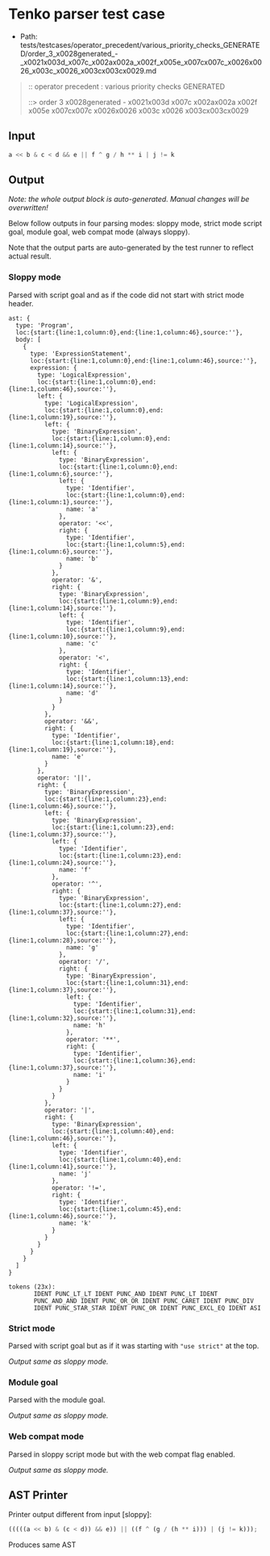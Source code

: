 # Tenko parser test case

- Path: tests/testcases/operator_precedent/various_priority_checks_GENERATED/order_3_x0028generated_-_x0021x003d_x007c_x002ax002a_x002f_x005e_x007cx007c_x0026x0026_x003c_x0026_x003cx003cx0029.md

> :: operator precedent : various priority checks GENERATED
>
> ::> order 3 x0028generated - x0021x003d x007c x002ax002a x002f x005e x007cx007c x0026x0026 x003c x0026 x003cx003cx0029

## Input

`````js
a << b & c < d && e || f ^ g / h ** i | j != k
`````

## Output

_Note: the whole output block is auto-generated. Manual changes will be overwritten!_

Below follow outputs in four parsing modes: sloppy mode, strict mode script goal, module goal, web compat mode (always sloppy).

Note that the output parts are auto-generated by the test runner to reflect actual result.

### Sloppy mode

Parsed with script goal and as if the code did not start with strict mode header.

`````
ast: {
  type: 'Program',
  loc:{start:{line:1,column:0},end:{line:1,column:46},source:''},
  body: [
    {
      type: 'ExpressionStatement',
      loc:{start:{line:1,column:0},end:{line:1,column:46},source:''},
      expression: {
        type: 'LogicalExpression',
        loc:{start:{line:1,column:0},end:{line:1,column:46},source:''},
        left: {
          type: 'LogicalExpression',
          loc:{start:{line:1,column:0},end:{line:1,column:19},source:''},
          left: {
            type: 'BinaryExpression',
            loc:{start:{line:1,column:0},end:{line:1,column:14},source:''},
            left: {
              type: 'BinaryExpression',
              loc:{start:{line:1,column:0},end:{line:1,column:6},source:''},
              left: {
                type: 'Identifier',
                loc:{start:{line:1,column:0},end:{line:1,column:1},source:''},
                name: 'a'
              },
              operator: '<<',
              right: {
                type: 'Identifier',
                loc:{start:{line:1,column:5},end:{line:1,column:6},source:''},
                name: 'b'
              }
            },
            operator: '&',
            right: {
              type: 'BinaryExpression',
              loc:{start:{line:1,column:9},end:{line:1,column:14},source:''},
              left: {
                type: 'Identifier',
                loc:{start:{line:1,column:9},end:{line:1,column:10},source:''},
                name: 'c'
              },
              operator: '<',
              right: {
                type: 'Identifier',
                loc:{start:{line:1,column:13},end:{line:1,column:14},source:''},
                name: 'd'
              }
            }
          },
          operator: '&&',
          right: {
            type: 'Identifier',
            loc:{start:{line:1,column:18},end:{line:1,column:19},source:''},
            name: 'e'
          }
        },
        operator: '||',
        right: {
          type: 'BinaryExpression',
          loc:{start:{line:1,column:23},end:{line:1,column:46},source:''},
          left: {
            type: 'BinaryExpression',
            loc:{start:{line:1,column:23},end:{line:1,column:37},source:''},
            left: {
              type: 'Identifier',
              loc:{start:{line:1,column:23},end:{line:1,column:24},source:''},
              name: 'f'
            },
            operator: '^',
            right: {
              type: 'BinaryExpression',
              loc:{start:{line:1,column:27},end:{line:1,column:37},source:''},
              left: {
                type: 'Identifier',
                loc:{start:{line:1,column:27},end:{line:1,column:28},source:''},
                name: 'g'
              },
              operator: '/',
              right: {
                type: 'BinaryExpression',
                loc:{start:{line:1,column:31},end:{line:1,column:37},source:''},
                left: {
                  type: 'Identifier',
                  loc:{start:{line:1,column:31},end:{line:1,column:32},source:''},
                  name: 'h'
                },
                operator: '**',
                right: {
                  type: 'Identifier',
                  loc:{start:{line:1,column:36},end:{line:1,column:37},source:''},
                  name: 'i'
                }
              }
            }
          },
          operator: '|',
          right: {
            type: 'BinaryExpression',
            loc:{start:{line:1,column:40},end:{line:1,column:46},source:''},
            left: {
              type: 'Identifier',
              loc:{start:{line:1,column:40},end:{line:1,column:41},source:''},
              name: 'j'
            },
            operator: '!=',
            right: {
              type: 'Identifier',
              loc:{start:{line:1,column:45},end:{line:1,column:46},source:''},
              name: 'k'
            }
          }
        }
      }
    }
  ]
}

tokens (23x):
       IDENT PUNC_LT_LT IDENT PUNC_AND IDENT PUNC_LT IDENT
       PUNC_AND_AND IDENT PUNC_OR_OR IDENT PUNC_CARET IDENT PUNC_DIV
       IDENT PUNC_STAR_STAR IDENT PUNC_OR IDENT PUNC_EXCL_EQ IDENT ASI
`````

### Strict mode

Parsed with script goal but as if it was starting with `"use strict"` at the top.

_Output same as sloppy mode._

### Module goal

Parsed with the module goal.

_Output same as sloppy mode._

### Web compat mode

Parsed in sloppy script mode but with the web compat flag enabled.

_Output same as sloppy mode._

## AST Printer

Printer output different from input [sloppy]:

````js
(((((a << b) & (c < d)) && e)) || ((f ^ (g / (h ** i))) | (j != k)));
````

Produces same AST
